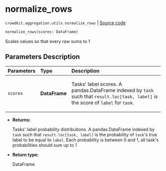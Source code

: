 # normalize_rows
`crowdkit.aggregation.utils.normalize_rows` | [Source code](https://github.com/Toloka/crowd-kit/blob/v1.1.0.rc2/crowdkit/aggregation/utils.py#L65)

```python
normalize_rows(scores: DataFrame)
```

Scales values so that every raw sums to 1

## Parameters Description

| Parameters | Type | Description |
| :----------| :----| :-----------|
`scores`|**DataFrame**|<p>Tasks&#x27; label scores. A pandas.DataFrame indexed by `task` such that `result.loc[task, label]` is the score of `label` for `task`.</p>

* **Returns:**

  Tasks' label probability distributions.
A pandas.DataFrame indexed by `task` such that `result.loc[task, label]`
is the probability of `task`'s true label to be equal to `label`. Each
probability is between 0 and 1, all task's probabilities should sum up to 1

* **Return type:**

  DataFrame
